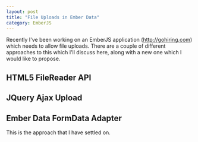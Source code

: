 ```yaml
---
layout: post
title: "File Uploads in Ember Data"
category: EmberJS
---
```


Recently I've been working on an EmberJS application (http://gohiring.com) which
needs to allow file uploads. There are a couple of different approaches to this
which I'll discuss here, along with a new one which I would like to propose.


## HTML5 FileReader API

## JQuery Ajax Upload

## Ember Data FormData Adapter

This is the approach that I have settled on.